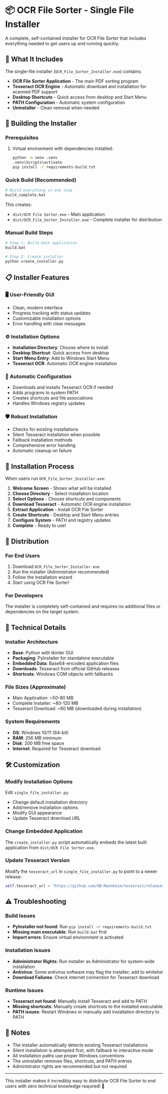 # 📦 OCR File Sorter - Single File Installer

A complete, self-contained installer for OCR File Sorter that includes everything needed to get users up and running quickly.

## 🎯 What It Includes

The single-file installer (`OCR_File_Sorter_Installer.exe`) contains:

- **OCR File Sorter Application** - The main PDF sorting program
- **Tesseract OCR Engine** - Automatic download and installation for scanned PDF support
- **Desktop Shortcuts** - Quick access from desktop and Start Menu
- **PATH Configuration** - Automatic system configuration
- **Uninstaller** - Clean removal when needed

## 🚀 Building the Installer

### Prerequisites
1. Virtual environment with dependencies installed:
   ```bash
   python -m venv .venv
   .venv\Scripts\activate
   pip install -r requirements-build.txt
   ```

### Quick Build (Recommended)
```bash
# Build everything in one step
build_complete.bat
```

This creates:
- `dist/OCR File Sorter.exe` - Main application
- `dist/OCR_File_Sorter_Installer.exe` - Complete installer for distribution

### Manual Build Steps
```bash
# Step 1: Build main application
build.bat

# Step 2: Create installer
python create_installer.py
```

## 📋 Installer Features

### 🖥️ **User-Friendly GUI**
- Clean, modern interface
- Progress tracking with status updates
- Customizable installation options
- Error handling with clear messages

### ⚙️ **Installation Options**
- **Installation Directory**: Choose where to install
- **Desktop Shortcut**: Quick access from desktop
- **Start Menu Entry**: Add to Windows Start Menu
- **Tesseract OCR**: Automatic OCR engine installation

### 🔧 **Automatic Configuration**
- Downloads and installs Tesseract OCR if needed
- Adds programs to system PATH
- Creates shortcuts and file associations
- Handles Windows registry updates

### 🛡️ **Robust Installation**
- Checks for existing installations
- Silent Tesseract installation when possible
- Fallback installation methods
- Comprehensive error handling
- Automatic cleanup on failure

## 📁 Installation Process

When users run `OCR_File_Sorter_Installer.exe`:

1. **Welcome Screen** - Shows what will be installed
2. **Choose Directory** - Select installation location
3. **Select Options** - Choose shortcuts and components
4. **Download Tesseract** - Automatic OCR engine installation
5. **Extract Application** - Install OCR File Sorter
6. **Create Shortcuts** - Desktop and Start Menu entries
7. **Configure System** - PATH and registry updates
8. **Complete** - Ready to use!

## 🎯 Distribution

### For End Users
1. Download `OCR_File_Sorter_Installer.exe`
2. Run the installer (Administrator recommended)
3. Follow the installation wizard
4. Start using OCR File Sorter!

### For Developers
The installer is completely self-contained and requires no additional files or dependencies on the target system.

## 🔧 Technical Details

### Installer Architecture
- **Base**: Python with tkinter GUI
- **Packaging**: PyInstaller for standalone executable
- **Embedded Data**: Base64-encoded application files
- **Downloads**: Tesseract from official GitHub releases
- **Shortcuts**: Windows COM objects with fallbacks

### File Sizes (Approximate)
- Main Application: ~50-80 MB
- Complete Installer: ~80-120 MB
- Tesseract Download: ~60 MB (downloaded during installation)

### System Requirements
- **OS**: Windows 10/11 (64-bit)
- **RAM**: 256 MB minimum
- **Disk**: 200 MB free space
- **Internet**: Required for Tesseract download

## 🛠️ Customization

### Modify Installation Options
Edit `single_file_installer.py`:
- Change default installation directory
- Add/remove installation options
- Modify GUI appearance
- Update Tesseract download URL

### Change Embedded Application
The `create_installer.py` script automatically embeds the latest built application from `dist/OCR File Sorter.exe`.

### Update Tesseract Version
Modify the `tesseract_url` in `single_file_installer.py` to point to a newer release:
```python
self.tesseract_url = "https://github.com/UB-Mannheim/tesseract/releases/download/v5.x.x/tesseract-ocr-w64-setup-5.x.x.exe"
```

## ⚠️ Troubleshooting

### Build Issues
- **PyInstaller not found**: Run `pip install -r requirements-build.txt`
- **Missing main executable**: Run `build.bat` first
- **Import errors**: Ensure virtual environment is activated

### Installation Issues
- **Administrator Rights**: Run installer as Administrator for system-wide installation
- **Antivirus**: Some antivirus software may flag the installer; add to whitelist
- **Download Failures**: Check internet connection for Tesseract download

### Runtime Issues
- **Tesseract not found**: Manually install Tesseract and add to PATH
- **Missing shortcuts**: Manually create shortcuts to the installed executable
- **PATH issues**: Restart Windows or manually add installation directory to PATH

## 📝 Notes

- The installer automatically detects existing Tesseract installations
- Silent installation is attempted first, with fallback to interactive mode
- All installation paths use proper Windows conventions
- The uninstaller removes files, shortcuts, and PATH entries
- Administrator rights are recommended but not required

---

This installer makes it incredibly easy to distribute OCR File Sorter to end users with zero technical knowledge required! 🎉
